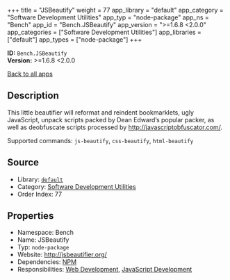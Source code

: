 ﻿+++
title = "JSBeautify"
weight = 77
app_library = "default"
app_category = "Software Development Utilities"
app_typ = "node-package"
app_ns = "Bench"
app_id = "Bench.JSBeautify"
app_version = ">=1.6.8 <2.0.0"
app_categories = ["Software Development Utilities"]
app_libraries = ["default"]
app_types = ["node-package"]
+++

**ID:** `Bench.JSBeautify`  
**Version:** >=1.6.8 <2.0.0  
<!--more-->

[Back to all apps](/apps/)

## Description
This little beautifier will reformat and reindent bookmarklets, ugly JavaScript,
unpack scripts packed by Dean Edward’s popular packer,
as well as deobfuscate scripts processed by <http://javascriptobfuscator.com/>.


Supported commands: `js-beautify`, `css-beautify`, `html-beautify`

## Source

* Library: [`default`](/app_libraries/default)
* Category: [Software Development Utilities](/app_categories/software-development-utilities)
* Order Index: 77

## Properties

* Namespace: Bench
* Name: JSBeautify
* Typ: `node-package`
* Website: <http://jsbeautifier.org/>
* Dependencies: [NPM](/apps/Bench.Npm)
* Responsibilities: [Web Development](/apps/Bench.Group.WebDevelopment), [JavaScript Development](/apps/Bench.Group.JavaScriptDevelopment)

